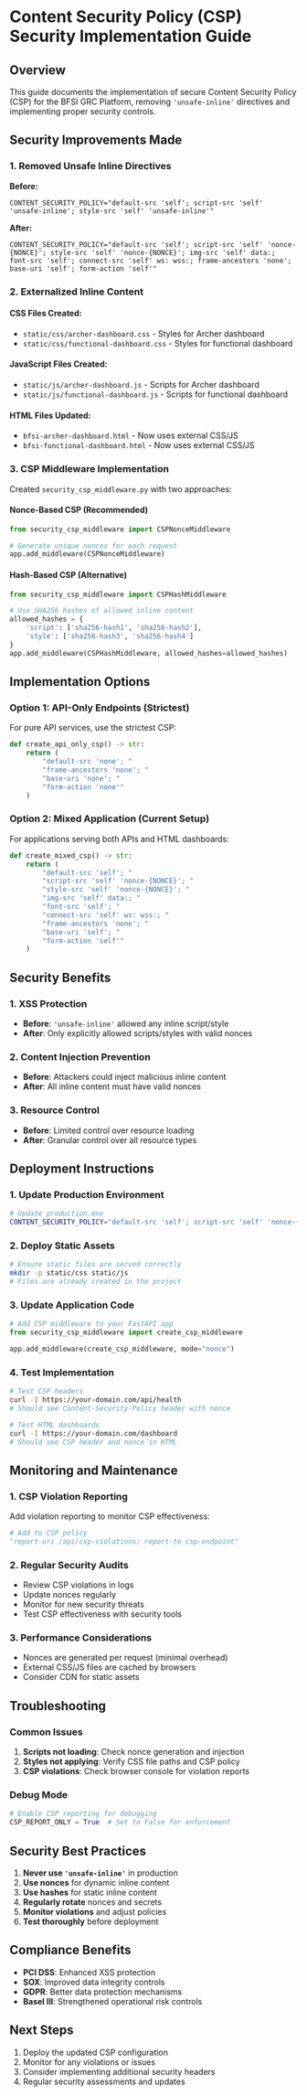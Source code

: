 # Content Security Policy (CSP) Security Implementation Guide

## Overview

This guide documents the implementation of secure Content Security Policy (CSP) for the BFSI GRC Platform, removing `'unsafe-inline'` directives and implementing proper security controls.

## Security Improvements Made

### 1. Removed Unsafe Inline Directives

**Before:**
```env
CONTENT_SECURITY_POLICY="default-src 'self'; script-src 'self' 'unsafe-inline'; style-src 'self' 'unsafe-inline'"
```

**After:**
```env
CONTENT_SECURITY_POLICY="default-src 'self'; script-src 'self' 'nonce-{NONCE}'; style-src 'self' 'nonce-{NONCE}'; img-src 'self' data:; font-src 'self'; connect-src 'self' ws: wss:; frame-ancestors 'none'; base-uri 'self'; form-action 'self'"
```

### 2. Externalized Inline Content

#### CSS Files Created:
- `static/css/archer-dashboard.css` - Styles for Archer dashboard
- `static/css/functional-dashboard.css` - Styles for functional dashboard

#### JavaScript Files Created:
- `static/js/archer-dashboard.js` - Scripts for Archer dashboard  
- `static/js/functional-dashboard.js` - Scripts for functional dashboard

#### HTML Files Updated:
- `bfsi-archer-dashboard.html` - Now uses external CSS/JS
- `bfsi-functional-dashboard.html` - Now uses external CSS/JS

### 3. CSP Middleware Implementation

Created `security_csp_middleware.py` with two approaches:

#### Nonce-Based CSP (Recommended)
```python
from security_csp_middleware import CSPNonceMiddleware

# Generate unique nonces for each request
app.add_middleware(CSPNonceMiddleware)
```

#### Hash-Based CSP (Alternative)
```python
from security_csp_middleware import CSPHashMiddleware

# Use SHA256 hashes of allowed inline content
allowed_hashes = {
    'script': ['sha256-hash1', 'sha256-hash2'],
    'style': ['sha256-hash3', 'sha256-hash4']
}
app.add_middleware(CSPHashMiddleware, allowed_hashes=allowed_hashes)
```

## Implementation Options

### Option 1: API-Only Endpoints (Strictest)

For pure API services, use the strictest CSP:

```python
def create_api_only_csp() -> str:
    return (
        "default-src 'none'; "
        "frame-ancestors 'none'; "
        "base-uri 'none'; "
        "form-action 'none'"
    )
```

### Option 2: Mixed Application (Current Setup)

For applications serving both APIs and HTML dashboards:

```python
def create_mixed_csp() -> str:
    return (
        "default-src 'self'; "
        "script-src 'self' 'nonce-{NONCE}'; "
        "style-src 'self' 'nonce-{NONCE}'; "
        "img-src 'self' data:; "
        "font-src 'self'; "
        "connect-src 'self' ws: wss:; "
        "frame-ancestors 'none'; "
        "base-uri 'self'; "
        "form-action 'self'"
    )
```

## Security Benefits

### 1. XSS Protection
- **Before**: `'unsafe-inline'` allowed any inline script/style
- **After**: Only explicitly allowed scripts/styles with valid nonces

### 2. Content Injection Prevention
- **Before**: Attackers could inject malicious inline content
- **After**: All inline content must have valid nonces

### 3. Resource Control
- **Before**: Limited control over resource loading
- **After**: Granular control over all resource types

## Deployment Instructions

### 1. Update Production Environment

```bash
# Update production.env
CONTENT_SECURITY_POLICY="default-src 'self'; script-src 'self' 'nonce-{NONCE}'; style-src 'self' 'nonce-{NONCE}'; img-src 'self' data:; font-src 'self'; connect-src 'self' ws: wss:; frame-ancestors 'none'; base-uri 'self'; form-action 'self'"
```

### 2. Deploy Static Assets

```bash
# Ensure static files are served correctly
mkdir -p static/css static/js
# Files are already created in the project
```

### 3. Update Application Code

```python
# Add CSP middleware to your FastAPI app
from security_csp_middleware import create_csp_middleware

app.add_middleware(create_csp_middleware, mode="nonce")
```

### 4. Test Implementation

```bash
# Test CSP headers
curl -I https://your-domain.com/api/health
# Should see Content-Security-Policy header with nonce

# Test HTML dashboards
curl -I https://your-domain.com/dashboard
# Should see CSP header and nonce in HTML
```

## Monitoring and Maintenance

### 1. CSP Violation Reporting

Add violation reporting to monitor CSP effectiveness:

```python
# Add to CSP policy
"report-uri /api/csp-violations; report-to csp-endpoint"
```

### 2. Regular Security Audits

- Review CSP violations in logs
- Update nonces regularly
- Monitor for new security threats
- Test CSP effectiveness with security tools

### 3. Performance Considerations

- Nonces are generated per request (minimal overhead)
- External CSS/JS files are cached by browsers
- Consider CDN for static assets

## Troubleshooting

### Common Issues

1. **Scripts not loading**: Check nonce generation and injection
2. **Styles not applying**: Verify CSS file paths and CSP policy
3. **CSP violations**: Check browser console for violation reports

### Debug Mode

```python
# Enable CSP reporting for debugging
CSP_REPORT_ONLY = True  # Set to False for enforcement
```

## Security Best Practices

1. **Never use `'unsafe-inline'`** in production
2. **Use nonces** for dynamic inline content
3. **Use hashes** for static inline content
4. **Regularly rotate** nonces and secrets
5. **Monitor violations** and adjust policies
6. **Test thoroughly** before deployment

## Compliance Benefits

- **PCI DSS**: Enhanced XSS protection
- **SOX**: Improved data integrity controls  
- **GDPR**: Better data protection mechanisms
- **Basel III**: Strengthened operational risk controls

## Next Steps

1. Deploy the updated CSP configuration
2. Monitor for any violations or issues
3. Consider implementing additional security headers
4. Regular security assessments and updates
